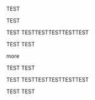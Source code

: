 TEST

TEST

TEST
TESTTESTTESTTESTTEST

TEST
TEST

more

TEST
TEST

TEST
TESTTESTTESTTESTTEST

TEST
TEST
